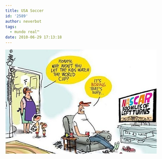 ```yaml
---
title: USA Soccer
id: '2589'
author: neverbot
tags:
  - mundo real™
date: 2010-06-29 17:13:18
---
```


![201006291712.jpg](./usa-soccer/201006291712.jpg)